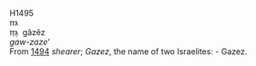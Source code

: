 <body>
  <p>H1495<br>  גּזז  <br> גָּזֵז  ‎  gâzêz  <br><i>gaw-zaze‘ </i><br>From <a href="h1494.htm">1494</a>  <i>shearer</i>; <i>Gazez</i>, the name of two Israelites: - Gazez.<br></p>
 </body>